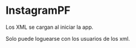 # InstagramPF

Los XML se cargan al iniciar la app.

Solo puede loguearse con los usuarios de los xml.
